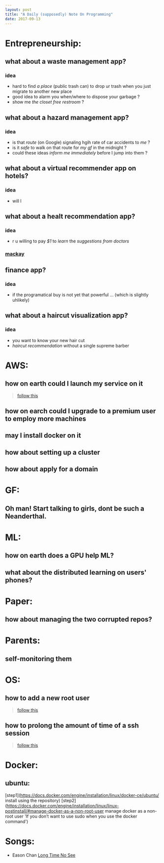 ```yaml
---
layout: post
title: "A Daily (supposedly) Note On Programming"
date: 2017-09-13
---
```


# Entrepreneurship:
## what about a __waste management__ app?
### idea
- hard to find *a place* (public trash can) to drop ur trash when you just migrate to another new place
- good idea to alarm you when/where to dispose your garbage ?
- show me *the closet free restroom* ?

## what about a __hazard management__ app?
### idea
- is that *route* (on Google) signaling hgih rate of car accidents to *me* ?
- is it *safe* to walk on that route for *my gf* in the midnight ?
- could these ideas *inform me immediately* before I jump into them ?

## what about a __virtual recommender__  app on hotels?
### idea
- will I 

## what about a __healt recommendation__ app?
### idea
- r u willing to pay *$1* to *learn* the *suggestions from doctors* 
### [mackay](http://www.mmh.org.tw/taitam/medical_edu/www/default.asp?contentID=743)

## finance app?
### idea
- if the programatical buy is not yet that powerful ... (which is slightly uhlikely) 

## what about a haircut visualization app?
### idea
- you want to know your new hair cut 
- *haircut recommendation* without a single supreme barber 

# AWS:
## how on earth could I launch my service on it
> [follow this](https://us-west-2.console.aws.amazon.com/ec2/v2/home?region=us-west-2)
## how on earch could I upgrade to a premium user to employ more machines
## may I install docker on it
## how about setting up a cluster
## how about apply for a domain

# GF:
## Oh man! Start talking to girls, dont be such a Neanderthal.

# ML:
## how on earth does a GPU help ML?
## what about the distributed learning on users' phones?

# Paper:
## how about managing the two corrupted repos?

# Parents:
## self-monitoring them

# OS:
## how to add a new root user
> [follow this](https://www.digitalocean.com/community/tutorials/how-to-create-a-sudo-user-on-ubuntu-quickstart)
## how to prolong the amount of time of a ssh session
> [follow this](https://community.bitnami.com/t/how-do-i-increase-the-timeout-of-ssh-session/9676/7)

# Docker:
## ubuntu:
[step1](https://docs.docker.com/engine/installation/linux/docker-ce/ubuntu/ install using the repository)
[step2](https://docs.docker.com/engine/installation/linux/linux-postinstall/#manage-docker-as-a-non-root-user manage docker as a non-root user 'If you don’t want to use sudo when you use the docker command')

# Songs:
- Eason Chan [Long Time No See](https://www.youtube.com/watch?v=G_qQgFTDEsk)
